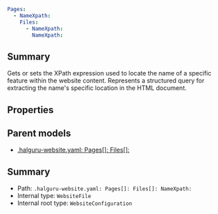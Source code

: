 <!--
title: NameXpath
version: 1.0.0+171c62d57116db7b4c2f74ee0132602e1e42a1c7
generated: true
date: 2025-03-31T14:52:15Z
node: This file is generated by the command-line program: `halguru manual --generate-docs`
-->


```yaml
Pages:
  - NameXpath:
    Files:
      - NameXpath:
        NameXpath:
```

## Summary

Gets or sets the XPath expression used to locate the name of a specific feature within the website content.
Represents a structured query for extracting the name's specific location in the HTML document.

## Properties


## Parent models

* [.halguru-website.yaml: Pages[]: Files[]:]((website)-pages-list-files-list.md)
## Summary

* Path: `.halguru-website.yaml: Pages[]: Files[]: NameXpath:`
* Internal type: `WebsiteFile`
* Internal root type: `WebsiteConfiguration`
